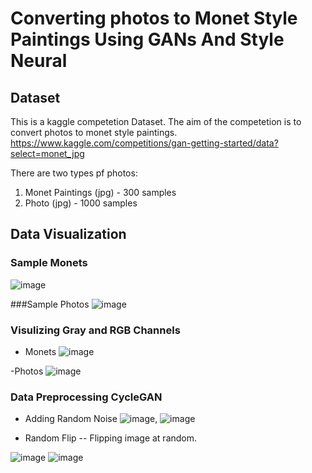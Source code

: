 # Converting photos to Monet Style Paintings Using GANs And Style Neural


## Dataset

This is a kaggle competetion Dataset. The aim of the competetion is to convert photos to monet style paintings.
https://www.kaggle.com/competitions/gan-getting-started/data?select=monet_jpg

There are two types pf photos:

1. Monet Paintings (jpg) - 300 samples
2. Photo (jpg) - 1000 samples

## Data Visualization

### Sample Monets
![image](https://user-images.githubusercontent.com/83595196/226116470-1a12dd3c-f74e-4756-ad8b-9bce395968aa.png)

###Sample Photos
![image](https://user-images.githubusercontent.com/83595196/226116557-4ec98383-db18-4e0d-8535-823683f6fa31.png)

### Visulizing Gray and RGB Channels
- Monets
![image](https://user-images.githubusercontent.com/83595196/226116591-0dc61e00-cabc-4d55-8f9f-27bf26b19208.png)

-Photos
![image](https://user-images.githubusercontent.com/83595196/226116620-7fdf25f8-4694-4ef4-87d9-1358fe0452f3.png)

### Data Preprocessing CycleGAN

- Adding Random Noise
![image](https://user-images.githubusercontent.com/83595196/226116676-13b0d8eb-99b8-4b3a-aab7-e305dba669c6.png), ![image](https://user-images.githubusercontent.com/83595196/226116688-40c4a2ee-f86a-498a-9fed-b0105ba5317e.png)

- Random Flip
-- Flipping image at random.

![image](https://user-images.githubusercontent.com/83595196/226117008-ed535b2a-9f56-455b-b749-5257e7abff62.png)
![image](https://user-images.githubusercontent.com/83595196/226117017-ec629139-c2b3-495c-8c81-d4aac3345e53.png)



